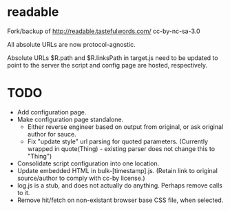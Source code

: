 readable
========
Fork/backup of http://readable.tastefulwords.com/ cc-by-nc-sa-3.0

All absolute URLs are now protocol-agnostic.

Absolute URLs $R.path and $R.linksPath in target.js need to be updated to point to the server the script and config page are hosted, respectively.


TODO
====
* Add configuration page.
* Make configuration page standalone.
    * Either reverse engineer based on output from original, or ask original author for sauce.
    * Fix "update style" url parsing for quoted parameters. (Currently wrapped in quote(Thing) - existing parser does not change this to "Thing")
* Consolidate script configuration into one location.
* Update embedded HTML in bulk-[timestamp].js. (Retain link to original source/author to comply with cc-by license.)
* log.js is a stub, and does not actually do anything. Perhaps remove calls to it.
* Remove hit/fetch on non-existant browser base CSS file, when selected.
